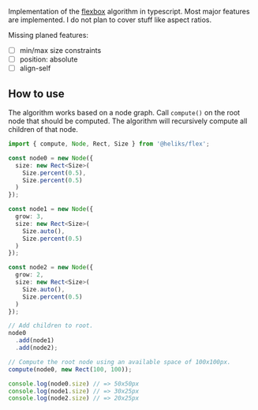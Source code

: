 Implementation of the [flexbox](https://www.w3.org/TR/css-flexbox-1) algorithm in typescript. Most major features are
implemented. I do not plan to cover stuff like aspect ratios. 

Missing planed features: 

- [ ] min/max size constraints 
- [ ] position: absolute
- [ ] align-self

## How to use

The algorithm works based on a node graph. Call `compute()` on the root node 
that should be computed. The algorithm will recursively compute all children
of that node.

```ts 
import { compute, Node, Rect, Size } from '@heliks/flex';

const node0 = new Node({
  size: new Rect<Size>(
    Size.percent(0.5),
    Size.percent(0.5)
  )
});

const node1 = new Node({ 
  grow: 3,
  size: new Rect<Size>(
    Size.auto(),
    Size.percent(0.5)
  )
});

const node2 = new Node({ 
  grow: 2,
  size: new Rect<Size>(
    Size.auto(),
    Size.percent(0.5)
  )
});

// Add children to root.
node0
  .add(node1)
  .add(node2);

// Compute the root node using an available space of 100x100px.
compute(node0, new Rect(100, 100));

console.log(node0.size) // => 50x50px
console.log(node1.size) // => 30x25px
console.log(node2.size) // => 20x25px
```
